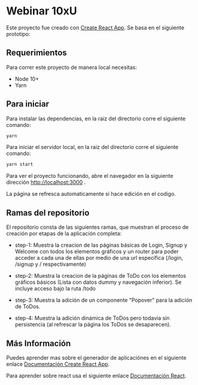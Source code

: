 # Webinar 10xU

Este proyecto fue creado con [Create React App](https://github.com/facebook/create-react-app). Se basa en el siguiente prototipo: 

## Requerimientos

Para correr este proyecto de manera local necesitas:

* Node 10+
* Yarn
  
## Para iniciar

Para instalar las dependencias, en la raiz del directorio corre el siguiente comando:

```bash
yarn
```

Para iniciar el servidor local, en la raiz del directorio corre el siguiente comando:

```bash
yarn start
```

Para ver el proyecto funcionando, abre el navegador en la siguiente dirección [http://localhost:3000](http://localhost:3000) .

La página se refresca automaticamente si hace edición en el codigo.

## Ramas del repositorio

El repositorio consta de las siguientes ramas, que muestran el proceso de creación por etapas de la aplicación completa:

* step-1: Muestra la creacion de las páginas básicas de Login, Signup y Welcome con todos los elementos gráficos y un router para poder acceder a cada una de ellas por medio de una url específica (/login, /signup y / respectivamente)

* step-2: Muestra la creacion de la páginas de ToDo con los elementos gráficos básicos (Lista con datos dummy y navegación inferior). Se incluye acceso bajo la ruta /todo

* step-3: Muestra la adición de un componente "Popover" para la adición de ToDos.

* step-4: Muestra la adición dinámica de ToDos pero todavia sin persistencia (al refrescar la página los ToDos se desaparecen).

## Más Información

Puedes aprender mas sobre el generador de aplicaciónes en el siguiente enlace [Documentación Create React App](https://facebook.github.io/create-react-app/docs/getting-started).

Para aprender sobre react usa el siguiente enlace [Documentación React](https://reactjs.org/).